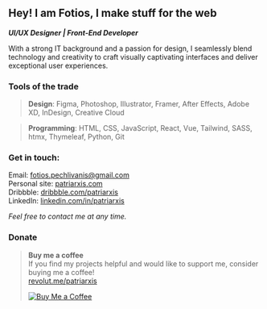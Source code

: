 ## Hey! I am Fotios, I make stuff for the web
**_UI/UX Designer | Front-End Developer_**

With a strong IT background and a passion for design, I seamlessly blend technology and creativity to craft visually captivating interfaces and deliver exceptional user experiences.

### Tools of the trade

> **Design**:
> Figma, Photoshop, Illustrator, Framer, After Effects, Adobe XD, InDesign, Creative Cloud  

> **Programming**:
> HTML, CSS, JavaScript, React, Vue, Tailwind, SASS, htmx, Thymeleaf, Python, Git

### Get in touch:
Email: fotios.pechlivanis@gmail.com  
Personal site: [patriarxis.com](https://patriarxis.com)  
Dribbble: [dribbble.com/patriarxis](https://dribbble.com/patriarxis)  
LinkedIn: [linkedin.com/in/patriarxis](https://linkedin.com/in/patriarxis)  

_Feel free to contact me at any time._

### Donate

> **Buy me a coffee**  
> If you find my projects helpful and would like to support me, consider buying me a coffee!  
> [revolut.me/patriarxis](https://revolut.me/patriarxis)
> 
> [![Buy Me a Coffee](https://patriarxis.com/assets/donate-button.svg)](https://revolut.me/patriarxis)
